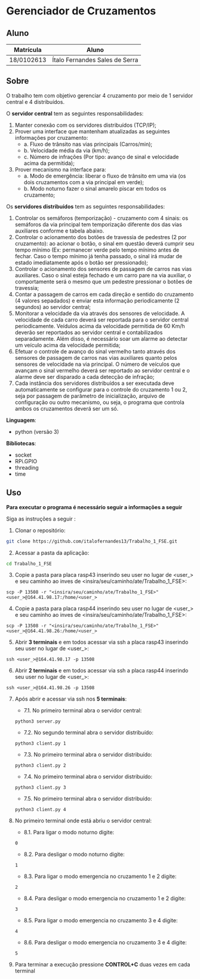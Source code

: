 # Gerenciador de Cruzamentos


## Aluno
|Matrícula | Aluno |
| -- | -- |
| 18/0102613  |  Ítalo Fernandes Sales de Serra |

## Sobre 
O trabalho tem com objetivo gerenciar 4 cruzamento por meio de 1 servidor central e 4 distribuídos.

O **servidor central** tem as seguintes responsabilidades:

1. Manter conexão com os servidores distribuídos (TCP/IP);
2. Prover uma interface que mantenham atualizadas as seguintes informações por cruzamento:
    - a. Fluxo de trânsito nas vias principais (Carros/min);
    - b. Velocidade média da via (km/h);
    - c. Número de infrações (Por tipo: avanço de sinal e velocidade acima da permitida);
3. Prover mecanismo na interface para:
    - a. Modo de emergência: liberar o fluxo de trânsito em uma via (os dois cruzamentos com a via principal em verde);
    - b. Modo noturno fazer o sinal amarelo piscar em todos os cruzamento;

Os **servidores distribuídos** tem as seguintes responsabilidades:

1. Controlar os semáforos (temporização) - cruzamento com 4 sinais: os semáforos da via principal tem temporização diferente dos das vias auxiliares conforme e tabela abaixo.
2. Controlar o acionamento dos botões de travessia de pedestres (2 por cruzamento): ao acionar o botão, o sinal em questão deverá cumprir seu tempo mínimo (Ex: permanecer verde pelo tempo mínimo antes de fechar. Caso o tempo mínimo já tenha passado, o sinal irá mudar de estado imediatamente após o botão ser pressionado);
3. Controlar o acionamento dos sensores de passagem de carros nas vias auxiliares. Caso o sinal esteja fechado e um carro pare na via auxiliar, o comportamente será o mesmo que um pedestre pressionar o botões de travessia;
4. Contar a passagem de carros em cada direção e sentido do cruzamento (4 valores sepadados) e enviar esta informação periodicamente (2 segundos) ao servidor central;
5. Monitorar a velocidade da via através dos sensores de velocidade. A velocidade de cada carro deverá ser reportada para o servidor central periodicamente. Veídulos acima da velocidade permitida de 60 Km/h deverão ser reportados ao servidor central e contabilizados separadamente. Além disso, é necessário soar um alarme ao detectar um veículo acima da velocidade permitida;
6. Efetuar o controle de avanço do sinal vermelho tanto através dos sensores de passagem de carros nas vias auxiliares quanto pelos sensores de velocidade na via principal. O número de veículos que avançam o sinal vermelho deverá ser reportado ao servidor central e o alarme deve ser disparado a cada detecção de infração;
7. Cada instância dos servidores distribuídos a ser executada deve automaticamente se configurar para o controle do cruzamento 1 ou 2, seja por passagem de parâmetro de inicialização, arquivo de configuração ou outro mecanismo, ou seja, o programa que controla ambos os cruzamentos deverá ser um só.

**Linguagem**: 
- python (versão 3)<br>

**Bibliotecas**: 
- socket
- RPi.GPIO
- threading
- time <br>

## Uso 
**Para executar o programa é necessário seguir a informações a seguir**

Siga as instruções a seguir :

1) Clonar o repositório:
```sh 
git clone https://github.com/italofernandes13/Trabalho_1_FSE.git
```

2) Acessar a pasta da aplicação:
```sh 
cd Trabalho_1_FSE
```

3) Copie a pasta para placa rasp43 inserindo seu user no lugar de <user_> e seu caminho ao inves de <insira/seu/caminho/ate/Trabalho_1_FSE>:
```
scp -P 13508 -r "<insira/seu/caminho/ate/Trabalho_1_FSE>" <user_>@164.41.98.17:/home/<user_>
```

4) Copie a pasta para placa rasp44 inserindo seu user no lugar de <user_> e seu caminho ao inves de <insira/seu/caminho/ate/Trabalho_1_FSE>:
```
scp -P 13508 -r "<insira/seu/caminho/ate/Trabalho_1_FSE>" <user_>@164.41.98.26:/home/<user_>
```

5) Abrir **3 terminais** e em todos acessar via ssh a placa rasp43 inserindo seu user no lugar de <user_>:
```
ssh <user_>@164.41.98.17 -p 13508
```

6) Abrir **2 terminais** e em todos acessar via ssh a placa rasp44 inserindo seu user no lugar de <user_>:
```
ssh <user_>@164.41.98.26 -p 13508
```

7) Após abrir e acessar via ssh nos **5 terminais**:<br>
    - 7.1. No primeiro terminal abra o servidor central:
    ```
    python3 server.py
    ```

    - 7.2. No segundo terminal abra o servidor distribuído:
    ```
    python3 client.py 1
    ```
    
    - 7.3. No primeiro terminal abra o servidor distribuído:
    ```
    python3 client.py 2
    ```
    
    - 7.4. No primeiro terminal abra o servidor distribuído:
    ```
    python3 client.py 3
    ```
    
    - 7.5. No primeiro terminal abra o servidor distribuído:
    ```
    python3 client.py 4
    ```
8) No primeiro terminal onde está abriu o servidor central:
    - 8.1. Para ligar o modo noturno digite:
    ```
    0
    ```
    - 8.2. Para desligar o modo noturno digite: 
    ```
    1
    ```
    - 8.3. Para ligar o modo emergencia no cruzamento 1 e 2 digite: 
    ```
    2
    ```
    - 8.4. Para desligar o modo emergencia no cruzamento 1 e 2 digite: 
    ```
    3
    ```
    - 8.5. Para ligar o modo emergencia no cruzamento 3 e 4 digite: 
    ```
    4
    ```
    - 8.6. Para desligar o modo emergencia no cruzamento 3 e 4 digite: 
    ```
    5
    ```
9) Para terminar a execução pressione **CONTROL+C** duas vezes em cada terminal


